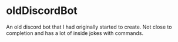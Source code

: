 # oldDiscordBot
An old discord bot that I had originally started to create. Not close to completion and has a lot of inside jokes with commands.
